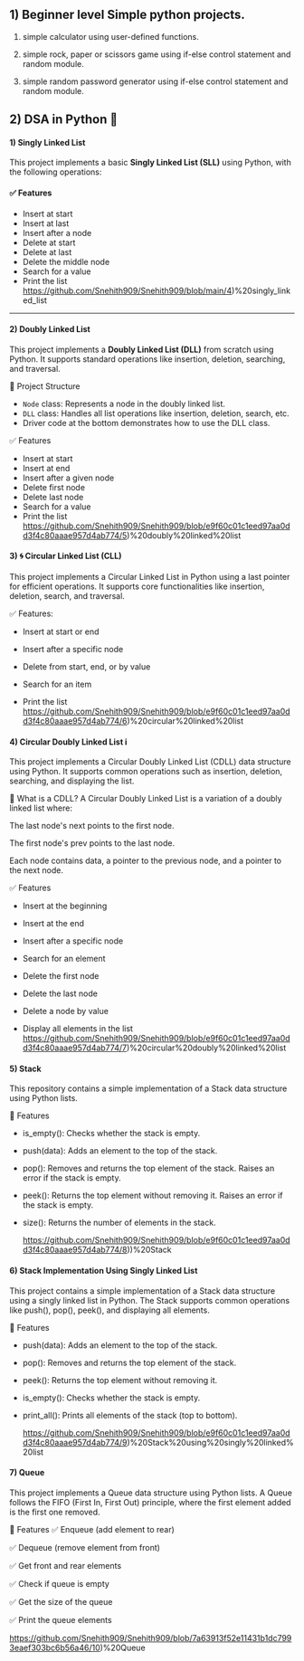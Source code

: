 ## 1) Beginner level Simple python projects.

1) simple calculator using user-defined functions.

2) simple rock, paper or scissors game using if-else control statement and random module.

3) simple random password generator using if-else control statement and random module.

## 2) DSA in Python 🐍
#### 1) Singly Linked List 

  This project implements a basic **Singly Linked List (SLL)** using Python, with the following operations:

  #### ✅ Features

  - Insert at start
  - Insert at last
  - Insert after a node
  - Delete at start
  - Delete at last
  - Delete the middle node
  - Search for a value
  - Print the list
    https://github.com/Snehith909/Snehith909/blob/main/4)%20singly_linked_list

-------------------------------------------------------------------------------------------------------------------------------------------------------------------------------------------------------------------
#### 2)  Doubly Linked List 

This project implements a **Doubly Linked List (DLL)** from scratch using Python. It supports standard operations like insertion, deletion, searching, and traversal.

 📁 Project Structure

- `Node` class: Represents a node in the doubly linked list.
- `DLL` class: Handles all list operations like insertion, deletion, search, etc.
- Driver code at the bottom demonstrates how to use the DLL class.

 ✅ Features

- Insert at start
- Insert at end
- Insert after a given node
- Delete first node
- Delete last node
- Search for a value
- Print the list
  https://github.com/Snehith909/Snehith909/blob/e9f60c01c1eed97aa0dd3f4c80aaae957d4ab774/5)%20doubly%20linked%20list

#### 3) 🌀 Circular Linked List (CLL)

This project implements a Circular Linked List in Python using a last pointer for efficient operations. It supports core functionalities like insertion, deletion, search, and traversal.

✅ Features:

 - Insert at start or end

 - Insert after a specific node

 - Delete from start, end, or by value

 - Search for an item

 - Print the list
   https://github.com/Snehith909/Snehith909/blob/e9f60c01c1eed97aa0dd3f4c80aaae957d4ab774/6)%20circular%20linked%20list


#### 4) Circular Doubly Linked List i
This project implements a Circular Doubly Linked List (CDLL) data structure using Python. It supports common operations such as insertion, deletion, searching, and displaying the list.

🔁 What is a CDLL?
A Circular Doubly Linked List is a variation of a doubly linked list where:

The last node's next points to the first node.

The first node's prev points to the last node.

Each node contains data, a pointer to the previous node, and a pointer to the next node.

✅ Features
- Insert at the beginning

- Insert at the end

- Insert after a specific node

- Search for an element

- Delete the first node

- Delete the last node

- Delete a node by value

- Display all elements in the list
https://github.com/Snehith909/Snehith909/blob/e9f60c01c1eed97aa0dd3f4c80aaae957d4ab774/7)%20circular%20doubly%20linked%20list

####  5)  Stack 
This repository contains a simple implementation of a Stack data structure using Python lists.
 
🚀 Features
 - is_empty(): Checks whether the stack is empty.

 - push(data): Adds an element to the top of the stack.

 - pop(): Removes and returns the top element of the stack. Raises an error if the stack is empty.

 - peek(): Returns the top element without removing it. Raises an error if the stack is empty.

 - size(): Returns the number of elements in the stack.

   https://github.com/Snehith909/Snehith909/blob/e9f60c01c1eed97aa0dd3f4c80aaae957d4ab774/8))%20Stack

#### 6) Stack Implementation Using Singly Linked List  
This project contains a simple implementation of a Stack data structure using a singly linked list in Python. The Stack supports common operations like push(), pop(), peek(), and displaying all elements.

 🚀 Features
 - push(data):	Adds an element to the top of the stack.
 - pop():	Removes and returns the top element of the stack.
 - peek():	Returns the top element without removing it.
 - is_empty():	Checks whether the stack is empty.
 - print_all(): Prints all elements of the stack (top to bottom).

   https://github.com/Snehith909/Snehith909/blob/e9f60c01c1eed97aa0dd3f4c80aaae957d4ab774/9)%20Stack%20using%20singly%20linked%20list

#### 7) Queue 
This project implements a Queue data structure using Python lists.
A Queue follows the FIFO (First In, First Out) principle, where the first element added is the first one removed.

 
🚀 Features
✅ Enqueue (add element to rear)

✅ Dequeue (remove element from front)

✅ Get front and rear elements

✅ Check if queue is empty

✅ Get the size of the queue

✅ Print the queue elements

https://github.com/Snehith909/Snehith909/blob/7a63913f52e11431b1dc7993eaef303bc6b56a46/10)%20Queue





